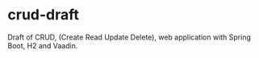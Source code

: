 # crud-draft
Draft of CRUD, (Create Read Update Delete), web application with Spring Boot, H2 and Vaadin. 
